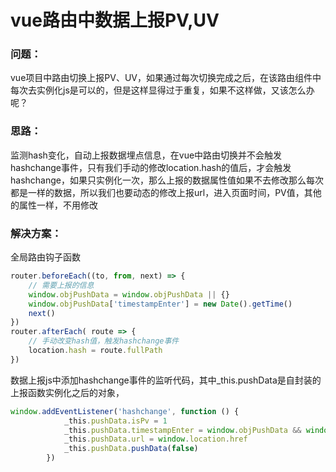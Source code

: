 # vue路由中数据上报PV,UV

### 问题：
vue项目中路由切换上报PV、UV，如果通过每次切换完成之后，在该路由组件中每次去实例化js是可以的，但是这样显得过于重复，如果不这样做，又该怎么办呢？

### 思路：
监测hash变化，自动上报数据埋点信息，在vue中路由切换并不会触发hashchange事件，只有我们手动的修改location.hash的值后，才会触发hashchange，如果只实例化一次，那么上报的数据属性值如果不去修改那么每次都是一样的数据，所以我们也要动态的修改上报url，进入页面时间，PV值，其他的属性一样，不用修改

### 解决方案：
全局路由钩子函数
```js
router.beforeEach((to, from, next) => {
    // 需要上报的信息
    window.objPushData = window.objPushData || {}
    window.objPushData['timestampEnter'] = new Date().getTime()
    next()
})
router.afterEach( route => {
    // 手动改变hash值，触发hashchange事件
    location.hash = route.fullPath
})
```

数据上报js中添加hashchange事件的监听代码，其中_this.pushData是自封装的上报函数实例化之后的对象，
```js
window.addEventListener('hashchange', function () {
            _this.pushData.isPv = 1
            _this.pushData.timestampEnter = window.objPushData && window.objPushData.timestampEnter || _this.pushData.timestampEnter
            _this.pushData.url = window.location.href
            _this.pushData.pushData(false)
        })
```